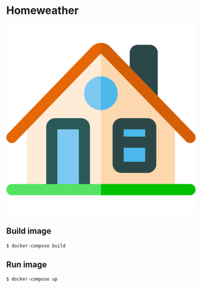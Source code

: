 # Homeweather

<p align="center">
    <img src="https://github.com/jprecigout/homeweather/blob/master/ui/src/assets/img/house.svg" >
</p>

## Build image

```bash
$ docker-compose build
```

## Run image

```bash
$ docker-compose up
```
